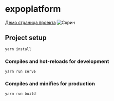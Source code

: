 # expoplatform

[Демо страница проекта](http://neuromap.vialan.com.ua/)
![Скрин](http://neuromap.vialan.com.ua/neuromap.png)

## Project setup

```
yarn install
```

### Compiles and hot-reloads for development

```
yarn run serve
```

### Compiles and minifies for production

```
yarn run build
```
